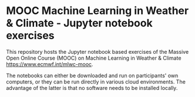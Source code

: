 # MOOC Machine Learning in Weather & Climate - Jupyter notebook exercises

This repository hosts the Jupyter notebook based exercises of the Massive Open Online Course (MOOC) on Machine Learning in Weather & Climate https://www.ecmwf.int/mlwc-mooc.

The notebooks can either be downloaded and run on participants' own computers, or they can be run directly in various cloud environments. The advantage of the latter is that no software needs to be installed locally.
